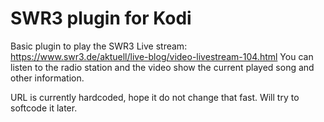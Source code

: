 # SWR3 plugin for Kodi

Basic plugin to play the SWR3 Live stream: https://www.swr3.de/aktuell/live-blog/video-livestream-104.html
You can listen to the radio station and the video show the current played song and other information.

URL is currently hardcoded, hope it do not change that fast. Will try to softcode it later.
